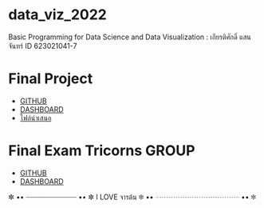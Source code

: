 # data_viz_2022
Basic Programming for Data Science and Data Visualization : เกียรติศักดิ์ แสนจันทร์ ID 623021041-7 


# Final Project
  * [GITHUB](https://github.com/team0243/data_viz_2022/blob/main/data_viz_project.ipynb)
  * [DASHBOARD](https://datastudio.google.com/u/0/reporting/21e65bea-af4a-4907-829d-5b4e8feeba06/page/QIMpC?fbclid=IwAR289phqmQYIjdr_byEtd9XiHK_CkLMen1AZf8uZTO3EfKukpv4CrNNX8wc)
  * [ไฟล์นำเสนอ](https://www.canva.com/design/DAE8hswqkDo/LSBu4Pi36lt7O05PbyR18A/edit?utm_content=DAE8hswqkDo&utm_campaign=designshare&utm_medium=link2&utm_source=sharebutton&fbclid=IwAR1tgZsC9OIfQMKjs51UPuUb67RnEJcBlRf-hq7p59daVccj9Jrgfx4xT0I)
  
# Final Exam Tricorns GROUP
  * [GITHUB](https://github.com/team0243/data_viz_2022/blob/main/Final_Exam_DataViz.ipynb)
  * [DASHBOARD](https://datastudio.google.com/s/stAIEB6UpZ4)

✼ •• ┈┈┈┈┈┈┈┈┈┈┈┈ •• ✼ I LOVE จารต้น ✼ •• ┈┈┈┈┈┈┈┈┈┈┈┈ •• ✼

